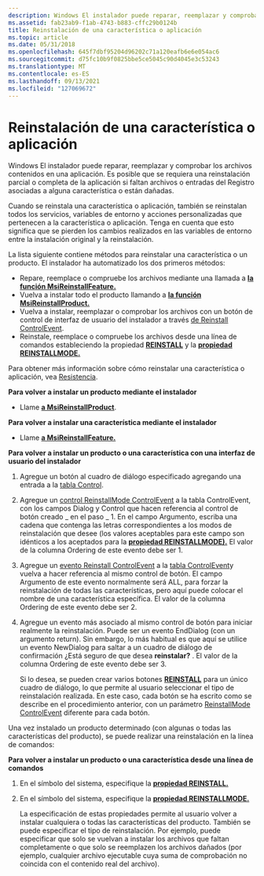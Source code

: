 ```yaml
---
description: Windows El instalador puede reparar, reemplazar y comprobar los archivos contenidos en una aplicación. Es posible que se requiera una reinstalación parcial o completa de la aplicación si faltan archivos o entradas del Registro asociadas a alguna característica o están dañadas.
ms.assetid: fab23ab9-f1ab-4743-b883-cffc29b0124b
title: Reinstalación de una característica o aplicación
ms.topic: article
ms.date: 05/31/2018
ms.openlocfilehash: 645f7dbf95204d96202c71a120eafb6e6e054ac6
ms.sourcegitcommit: d75fc10b9f0825bbe5ce5045c90d4045e3c53243
ms.translationtype: MT
ms.contentlocale: es-ES
ms.lasthandoff: 09/13/2021
ms.locfileid: "127069672"
---
```

# <a name="reinstalling-a-feature-or-application"></a>Reinstalación de una característica o aplicación

Windows El instalador puede reparar, reemplazar y comprobar los archivos contenidos en una aplicación. Es posible que se requiera una reinstalación parcial o completa de la aplicación si faltan archivos o entradas del Registro asociadas a alguna característica o están dañadas.

Cuando se reinstala una característica o aplicación, también se reinstalan todos los servicios, variables de entorno y acciones personalizadas que pertenecen a la característica o aplicación. Tenga en cuenta que esto significa que se pierden los cambios realizados en las variables de entorno entre la instalación original y la reinstalación.

La lista siguiente contiene métodos para reinstalar una característica o un producto. El instalador ha automatizado los dos primeros métodos:

-   Repare, reemplace o compruebe los archivos mediante una llamada a [**la función MsiReinstallFeature.**](/windows/desktop/api/Msi/nf-msi-msireinstallfeaturea)
-   Vuelva a instalar todo el producto llamando a [**la función MsiReinstallProduct.**](/windows/desktop/api/Msi/nf-msi-msireinstallproducta)
-   Vuelva a instalar, reemplazar o comprobar los archivos con un botón de control de interfaz de usuario del instalador a través [de Reinstall ControlEvent](reinstall-controlevent.md).
-   Reinstale, reemplace o compruebe los archivos desde una línea de comandos estableciendo la propiedad [**REINSTALL**](reinstall.md) y la [**propiedad REINSTALLMODE.**](reinstallmode.md)

Para obtener más información sobre cómo reinstalar una característica o aplicación, vea [Resistencia](resiliency.md).

**Para volver a instalar un producto mediante el instalador**

-   Llame [**a MsiReinstallProduct**](/windows/desktop/api/Msi/nf-msi-msireinstallproducta).

**Para volver a instalar una característica mediante el instalador**

-   Llame [**a MsiReinstallFeature.**](/windows/desktop/api/Msi/nf-msi-msireinstallfeaturea)

**Para volver a instalar un producto o una característica con una interfaz de usuario del instalador**

1.  Agregue un botón al cuadro de diálogo especificado agregando una entrada a la [tabla Control](control-table.md).
2.  Agregue un [control ReinstallMode ControlEvent](reinstallmode-controlevent.md) a la tabla ControlEvent, con los campos Dialog y Control que hacen referencia al control de botón creado \_ en el paso \_ 1. En el campo Argumento, escriba una cadena que contenga las letras correspondientes a los modos de reinstalación que desee (los valores aceptables para este campo son idénticos a los aceptados para la [**propiedad REINSTALLMODE).**](reinstallmode.md) El valor de la columna Ordering de este evento debe ser 1.
3.  Agregue un [evento Reinstall ControlEvent](reinstall-controlevent.md) a la [tabla ControlEvent](controlevent-table.md)y vuelva a hacer referencia al mismo control de botón. El campo Argumento de este evento normalmente será ALL, para forzar la reinstalación de todas las características, pero aquí puede colocar el nombre de una característica específica. El valor de la columna Ordering de este evento debe ser 2.
4.  Agregue un evento más asociado al mismo control de botón para iniciar realmente la reinstalación. Puede ser un evento EndDialog (con un argumento return). Sin embargo, lo más habitual es que aquí se utilice un evento NewDialog para saltar a un cuadro de diálogo de confirmación ¿Está seguro de que desea **reinstalar?** . El valor de la columna Ordering de este evento debe ser 3.

    Si lo desea, se pueden crear varios botones [**REINSTALL**](reinstall.md) para un único cuadro de diálogo, lo que permite al usuario seleccionar el tipo de reinstalación realizada. En este caso, cada botón se ha escrito como se describe en el procedimiento anterior, con un parámetro [ReinstallMode ControlEvent](reinstallmode-controlevent.md) diferente para cada botón.

Una vez instalado un producto determinado (con algunas o todas las características del producto), se puede realizar una reinstalación en la línea de comandos:

**Para volver a instalar un producto o una característica desde una línea de comandos**

1.  En el símbolo del sistema, especifique la [**propiedad REINSTALL.**](reinstall.md)
2.  En el símbolo del sistema, especifique la [**propiedad REINSTALLMODE.**](reinstallmode.md)

    La especificación de estas propiedades permite al usuario volver a instalar cualquiera o todas las características del producto. También se puede especificar el tipo de reinstalación. Por ejemplo, puede especificar que solo se vuelvan a instalar los archivos que faltan completamente o que solo se reemplazen los archivos dañados (por ejemplo, cualquier archivo ejecutable cuya suma de comprobación no coincida con el contenido real del archivo).

 

 



